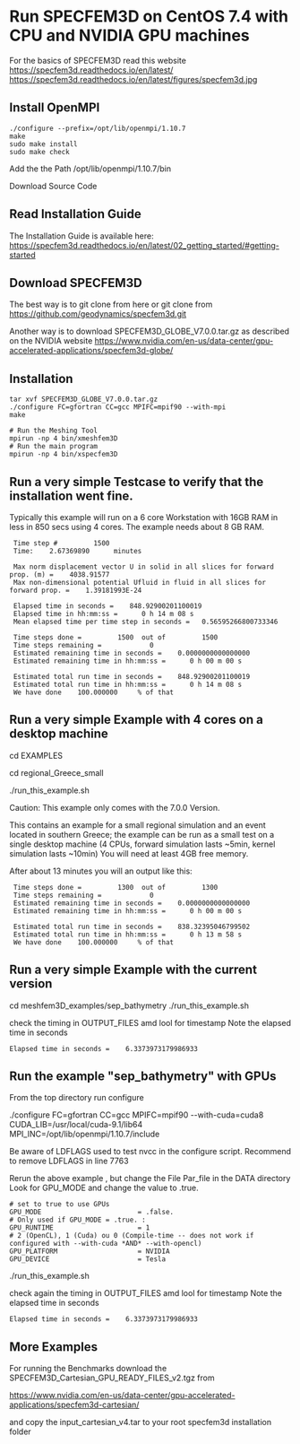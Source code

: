 # Run SPECFEM3D on CentOS 7.4 with CPU and NVIDIA GPU machines 

For the basics of SPECFEM3D read this website
https://specfem3d.readthedocs.io/en/latest/
https://specfem3d.readthedocs.io/en/latest/figures/specfem3d.jpg

## Install OpenMPI
```
./configure --prefix=/opt/lib/openmpi/1.10.7
make
sudo make install
sudo make check
```
Add the the Path /opt/lib/openmpi/1.10.7/bin

Download Source Code

## Read Installation Guide

The Installation Guide is available here:
https://specfem3d.readthedocs.io/en/latest/02_getting_started/#getting-started

## Download SPECFEM3D
The best way is to git clone from here
or git clone from 
https://github.com/geodynamics/specfem3d.git

Another way is to download SPECFEM3D_GLOBE_V7.0.0.tar.gz as described on the NVIDIA website
https://www.nvidia.com/en-us/data-center/gpu-accelerated-applications/specfem3d-globe/


## Installation

```
tar xvf SPECFEM3D_GLOBE_V7.0.0.tar.gz
./configure FC=gfortran CC=gcc MPIFC=mpif90 --with-mpi
make

# Run the Meshing Tool
mpirun -np 4 bin/xmeshfem3D
# Run the main program
mpirun -np 4 bin/xspecfem3D

```

## Run a very simple Testcase to verify that the installation went fine.
Typically this example will run on a 6 core Workstation with 16GB RAM in less in 850 secs using 4 cores.
The example needs about 8 GB RAM.

```
 Time step #         1500
 Time:    2.67369890      minutes

 Max norm displacement vector U in solid in all slices for forward prop. (m) =    4038.91577
 Max non-dimensional potential Ufluid in fluid in all slices for forward prop. =    1.39181993E-24

 Elapsed time in seconds =    848.92900201100019
 Elapsed time in hh:mm:ss =      0 h 14 m 08 s
 Mean elapsed time per time step in seconds =   0.56595266800733346

 Time steps done =         1500  out of         1500
 Time steps remaining =            0
 Estimated remaining time in seconds =    0.0000000000000000
 Estimated remaining time in hh:mm:ss =      0 h 00 m 00 s

 Estimated total run time in seconds =    848.92900201100019
 Estimated total run time in hh:mm:ss =      0 h 14 m 08 s
 We have done    100.000000     % of that

```

## Run a very simple Example with 4 cores on a desktop machine

cd EXAMPLES

cd regional_Greece_small

./run_this_example.sh

Caution: This example only comes with the 7.0.0 Version.


This  contains an example for a small regional simulation and an event located in southern Greece; the example can be run as a small test on a single desktop machine
  (4 CPUs, forward simulation lasts ~5min, kernel simulation lasts ~10min) 
You will need at least 4GB free memory.

After about 13 minutes you will an output like this:
```
 Time steps done =         1300  out of         1300
 Time steps remaining =            0
 Estimated remaining time in seconds =    0.0000000000000000
 Estimated remaining time in hh:mm:ss =      0 h 00 m 00 s

 Estimated total run time in seconds =    838.32395046799502
 Estimated total run time in hh:mm:ss =      0 h 13 m 58 s
 We have done    100.000000     % of that
```

## Run a very simple Example with the current version

cd meshfem3D_examples/sep_bathymetry
./run_this_example.sh

check the timing in OUTPUT_FILES amd lool for timestamp
Note the elapsed time in seconds
```
Elapsed time in seconds =    6.3373973179986933
```


## Run the example "sep_bathymetry" with GPUs

From the top directory run configure

./configure FC=gfortran CC=gcc MPIFC=mpif90 --with-cuda=cuda8  CUDA_LIB=/usr/local/cuda-9.1/lib64 MPI_INC=/opt/lib/openmpi/1.10.7/include

Be aware of LDFLAGS used to test nvcc in the configure script.
Recommend to remove LDFLAGS in line 7763

Rerun the above example , but change the File  Par_file in the DATA directory 
Look for GPU_MODE and change the value to .true.
```
# set to true to use GPUs
GPU_MODE                        = .false.
# Only used if GPU_MODE = .true. :
GPU_RUNTIME                     = 1
# 2 (OpenCL), 1 (Cuda) ou 0 (Compile-time -- does not work if configured with --with-cuda *AND* --with-opencl)
GPU_PLATFORM                    = NVIDIA
GPU_DEVICE                      = Tesla
```

./run_this_example.sh

check again the timing in OUTPUT_FILES amd lool for timestamp
Note the elapsed time in seconds
```
Elapsed time in seconds =    6.3373973179986933
```



## More Examples

For running the Benchmarks download the SPECFEM3D_Cartesian_GPU_READY_FILES_v2.tgz from

https://www.nvidia.com/en-us/data-center/gpu-accelerated-applications/specfem3d-cartesian/

and copy the input_cartesian_v4.tar to your root specfem3d installation folder



